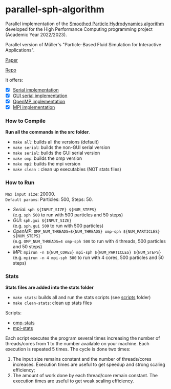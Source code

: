 # parallel-sph-algorithm

Parallel implementation of the [Smoothed Particle Hydrodynamics algorithm](https://en.wikipedia.org/wiki/Smoothed-particle_hydrodynamics) developed for the High Performance Computing programming project (Academic Year 2022/2023).

Parallel version of Müller's "Particle-Based Fluid Simulation for Interactive Applications".

[Paper](https://matthias-research.github.io/pages/publications/sca03.pdf)

[Repo](https://github.com/cerrno/mueller-sph)

It offers:

- [x] [Serial implementation](https://github.com/LorenzoDrudi/parallel-sph-algorithm/blob/master/src/sph.c) 
- [x] [GUI serial implementation](https://github.com/LorenzoDrudi/parallel-sph-algorithm/blob/master/src/sph.c)
- [x] [OpenMP implementation](https://github.com/LorenzoDrudi/parallel-sph-algorithm/blob/master/src/omp-sph.c)
- [x] [MPI implementation](https://github.com/LorenzoDrudi/parallel-sph-algorithm/blob/master/src/mpi-sph.c)

### How to Compile

**Run all the commands in the src folder**.

- ```make all```: builds all the versions (default)
- ```make serial```: builds the non-GUI serial version
- ```make serial```: builds the GUI serial version
- ```make omp```: builds the omp version 
- ```make mpi```: builds the mpi version
- ```make clean ```: clean up executables (NOT stats files)

### How to Run

`Max input size`: 20000. \
`Default params`: Particles: 500, Steps: 50.

- *Serial*: ```sph ${INPUT_SIZE} ${NUM_STEPS}``` \
  (e.g. ```sph 500``` to run with 500 particles and 50 steps)
- *GUI*: ```sph.gui ${INPUT_SIZE}``` \
  (e.g. ```sph.gui 500``` to run with 500 particles)
- *OpenMP*: ```OMP_NUM_THREADS=${NUM_THREADS} omp-sph ${NUM_PARTICLES} ${NUM_STEPS}``` \
  (e.g. ```OMP_NUM_THREADS=4 omp-sph 500``` to run with 4 threads, 500 particles and 50 steps)
- *MPI*: ```mpirun -n ${NUM_CORES} mpi-sph ${NUM_PARTICLES} ${NUM_STEPS}``` \
  (e.g. ```mpirun -n 4 mpi-sph 500``` to run with 4 cores, 500 particles and 50 steps)
  
  
### Stats

**Stats files are added into the stats folder**
  
- ```make stats```: builds all and run the stats scripts (see [scripts](https://github.com/LorenzoDrudi/parallel-sph-algorithm/blob/master/script) folder)
- ```make clean-stats```: clean up stats files

Scripts:
- [omp-stats](https://github.com/LorenzoDrudi/parallel-sph-algorithm/blob/master/script/omp-stats.sh)
- [mpi-stats](https://github.com/LorenzoDrudi/parallel-sph-algorithm/blob/master/script/mpi-stats.sh) 

Each script executes the program several times increasing the number of threads/cores from 1 to the number available on your machine.
Each execution is repeated 5 times.
The cycle is done two times:
1. The input size remains constant and the number of threads/cores increases. Execution
   times are useful to get speedup and strong scaling efficiency;
2. The amount of work done by each thread/core remain constant. The execution times are useful 
   to get weak scaling efficiency.

